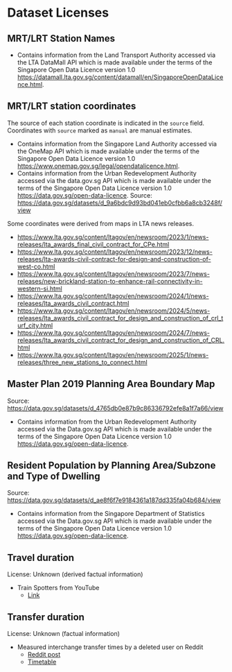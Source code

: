 # Dataset Licenses

## MRT/LRT Station Names

- Contains information from the Land Transport Authority accessed via the LTA DataMall API which is made available under the terms of the Singapore Open Data Licence version 1.0 <https://datamall.lta.gov.sg/content/datamall/en/SingaporeOpenDataLicence.html>.

## MRT/LRT station coordinates

The source of each station coordinate is indicated in the `source` field. Coordinates with `source` marked as `manual` are manual estimates.

- Contains information from the Singapore Land Authority accessed via the OneMap API which is made available under the terms of the Singapore Open Data Licence version 1.0 <https://www.onemap.gov.sg/legal/opendatalicence.html>.
- Contains information from the Urban Redevelopment Authority accessed via the data.gov.sg API which is made available under the terms of the Singapore Open Data Licence version 1.0 <https://data.gov.sg/open-data-licence>. Source: <https://data.gov.sg/datasets/d_9a6bdc9d93bd041eb0cfbb6a8cb3248f/view>

Some coordinates were derived from maps in LTA news releases.

- <https://www.lta.gov.sg/content/ltagov/en/newsroom/2023/1/news-releases/lta_awards_final_civil_contract_for_CPe.html>
- <https://www.lta.gov.sg/content/ltagov/en/newsroom/2023/12/news-releases/lta-awards-civil-contract-for-design-and-construction-of-west-co.html>
- <https://www.lta.gov.sg/content/ltagov/en/newsroom/2023/7/news-releases/new-brickland-station-to-enhance-rail-connectivity-in-western-si.html>
- <https://www.lta.gov.sg/content/ltagov/en/newsroom/2024/1/news-releases/lta_awards_civil_contract.html>
- <https://www.lta.gov.sg/content/ltagov/en/newsroom/2024/5/news-releases/lta_awards_civil_contract_for_design_and_construction_of_crl_turf_city.html>
- <https://www.lta.gov.sg/content/ltagov/en/newsroom/2024/7/news-releases/lta_awards_civil_contract_for_design_and_construction_of_CRL.html>
- <https://www.lta.gov.sg/content/ltagov/en/newsroom/2025/1/news-releases/three_new_stations_to_connect.html>

## Master Plan 2019 Planning Area Boundary Map

Source: <https://data.gov.sg/datasets/d_4765db0e87b9c86336792efe8a1f7a66/view>

- Contains information from the Urban Redevelopment Authority accessed via the Data.gov.sg API which is made available under the terms of the Singapore Open Data Licence version 1.0 <https://data.gov.sg/open-data-licence>.

## Resident Population by Planning Area/Subzone and Type of Dwelling

Source: <https://data.gov.sg/datasets/d_ae8f6f7e9184361a187dd335fa04b684/view>

- Contains information from the Singapore Department of Statistics accessed via the Data.gov.sg API which is made available under the terms of the Singapore Open Data Licence version 1.0 <https://data.gov.sg/open-data-licence>.

## Travel duration

License: Unknown (derived factual information)

- Train Spotters from YouTube
  - [Link](docs/TRAIN_SPOTTERS.md)

## Transfer duration

License: Unknown (factual information)

- Measured interchange transfer times by a deleted user on Reddit
  - [Reddit post](https://www.reddit.com/r/singapore/comments/10wkygf/mrt_map_with_transfer_timing)
  - [Timetable](https://docs.google.com/spreadsheets/d/1e-Tuf6rHBFsgsuFN7XqbFL8ec_vdRjQw)
